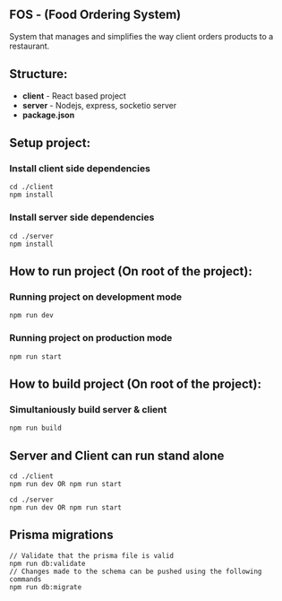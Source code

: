 ## FOS - (Food Ordering System)

System that manages and simplifies the way client orders products to a restaurant.

## Structure:

- **client** - React based project
- **server** - Nodejs, express, socketio server
- **package.json**

## Setup project:

### Install client side dependencies

```
cd ./client
npm install
```

### Install server side dependencies

```
cd ./server
npm install
```

## How to run project (On root of the project):

### Running project on development mode

```
npm run dev
```

### Running project on production mode

```
npm run start
```

## How to build project (On root of the project):

### Simultaniously build server & client

```
npm run build
```

## Server and Client can run stand alone

```
cd ./client
npm run dev OR npm run start
```

```
cd ./server
npm run dev OR npm run start
```

## Prisma migrations

```
// Validate that the prisma file is valid
npm run db:validate
// Changes made to the schema can be pushed using the following commands
npm run db:migrate
```
